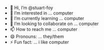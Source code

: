 - 👋 Hi, I’m @stuart-foy
- 👀 I’m interested in ... computer
- 🌱 I’m currently learning ... computer
- 💞️ I’m looking to collaborate on ... computer
- 📫 How to reach me ... computer
- 😄 Pronouns: ... they/them
- ⚡ Fun fact: ... i like computer

<!---
stuart-foy/stuart-foy is a ✨ special ✨ repository because its `README.md` (this file) appears on your GitHub profile.
You can click the Preview link to take a look at your changes.
--->
